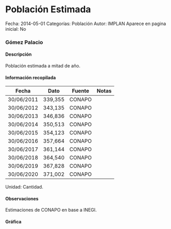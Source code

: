Población Estimada
=====

Fecha: 2014-05-01
Categorías: Población
Autor: IMPLAN
Aparece en pagina inicial: No

### Gómez Palacio

#### Descripción

Población estimada a mitad de año.

<!-- break -->

#### Información recopilada

<table class="table table-hover table-bordered matriz">
  <thead>
    <tr><th>Fecha</th><th>Dato</th><th>Fuente</th><th>Notas</th></tr>
  </thead>
  <tbody>
    <tr><td class="centrado">30/06/2011</td><td class="derecha">339,355</td><td>CONAPO</td><td></td></tr>
    <tr><td class="centrado">30/06/2012</td><td class="derecha">343,135</td><td>CONAPO</td><td></td></tr>
    <tr><td class="centrado">30/06/2013</td><td class="derecha">346,836</td><td>CONAPO</td><td></td></tr>
    <tr><td class="centrado">30/06/2014</td><td class="derecha">350,513</td><td>CONAPO</td><td></td></tr>
    <tr><td class="centrado">30/06/2015</td><td class="derecha">354,123</td><td>CONAPO</td><td></td></tr>
    <tr><td class="centrado">30/06/2016</td><td class="derecha">357,664</td><td>CONAPO</td><td></td></tr>
    <tr><td class="centrado">30/06/2017</td><td class="derecha">361,144</td><td>CONAPO</td><td></td></tr>
    <tr><td class="centrado">30/06/2018</td><td class="derecha">364,540</td><td>CONAPO</td><td></td></tr>
    <tr><td class="centrado">30/06/2019</td><td class="derecha">367,828</td><td>CONAPO</td><td></td></tr>
    <tr><td class="centrado">30/06/2020</td><td class="derecha">371,002</td><td>CONAPO</td><td></td></tr>
  </tbody>
</table>

Unidad: Cantidad.

#### Observaciones

Estimaciones de CONAPO en base a INEGI.

#### Gráfica

<div id="Morrisbahgmgwy" class="grafica"></div>
  <script>
  new Morris.Line({
    element: 'Morrisbahgmgwy',
    data: [
      { fecha: '2011-06-30', dato: 339355 },
      { fecha: '2012-06-30', dato: 343135 },
      { fecha: '2013-06-30', dato: 346836 },
      { fecha: '2014-06-30', dato: 350513 },
      { fecha: '2015-06-30', dato: 354123 },
      { fecha: '2016-06-30', dato: 357664 },
      { fecha: '2017-06-30', dato: 361144 },
      { fecha: '2018-06-30', dato: 364540 },
      { fecha: '2019-06-30', dato: 367828 },
      { fecha: '2020-06-30', dato: 371002 }
    ],
    xkey: 'fecha',
    ykeys: ['dato'],
    labels: ['Dato'],
    lineColors: ['#FF5B02'],
    xLabelFormat: function(d) {
      return d.getDate()+'/'+(d.getMonth()+1)+'/'+d.getFullYear();
    },
    dateFormat: function (ts) {
      var d = new Date(ts);
      return d.getDate() + '/' + (d.getMonth() + 1) + '/' + d.getFullYear();
    }
  });
  </script>
